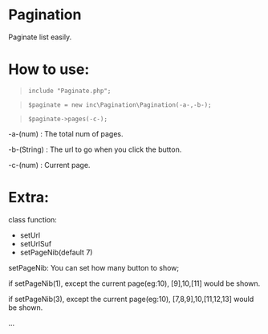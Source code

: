 # Pagination
Paginate list easily.

# How to use:

> `include "Paginate.php";`

> `$paginate = new inc\Pagination\Pagination(-a-,-b-);`

> `$paginate->pages(-c-);`

-a-(num) : The total num of pages.

-b-(String) : The url to go when you click the button.

-c-(num) : Current page.

# Extra:
  
  class function:
  *   setUrl
  *   setUrlSuf
  *   setPageNib(default 7)
  
setPageNib: You can set how many button to show;

  if setPageNib(1), except the current page(eg:10), [9],10,[11] would be shown.
  
  if setPageNib(3), except the current page(eg:10), [7,8,9],10,[11,12,13] would be shown.
  
  ...
